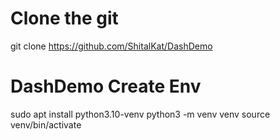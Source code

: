 
# Clone the git
git clone https://github.com/ShitalKat/DashDemo

# DashDemo Create Env
sudo apt install python3.10-venv
python3 -m venv venv
source venv/bin/activate

